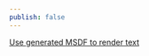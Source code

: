 ```yaml
---
publish: false
---
```


[Use generated MSDF to render text](/guide/lesson-015#msdf)

<script setup>
import MSDFText from '../components/MSDFText.vue'
</script>

<MSDFText />

